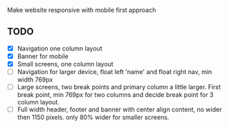 Make website responsive with mobile first approach
## TODO
- [x] Navigation one column layout
- [x] Banner for mobile
- [x] Small screens, one column layout
- [ ] Navigation for larger device, float left 'name' and float right nav, min width 769px
- [ ] Large screens, two break points and primary column a little larger. First break point, min 769px for two columns and decide break point for 3 column layout.
- [ ] Full width header, footer and banner with center align content, no wider then 1150 pixels. only 80% wider for smaller screens.

